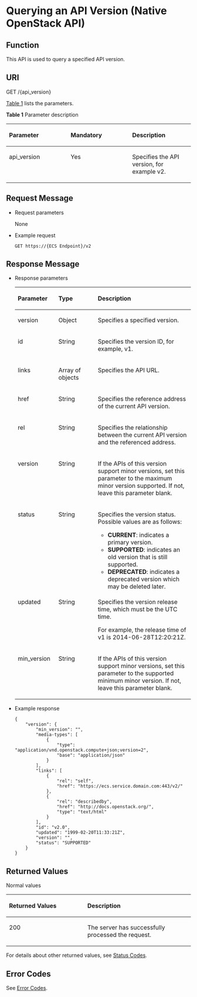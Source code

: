 # Querying an API Version \(Native OpenStack API\)<a name="EN-US_TOPIC_0134720583"></a>

## Function<a name="section553655182144"></a>

This API is used to query a specified API version.

## URI<a name="section961608182144"></a>

GET /\{api\_version\}

[Table 1](#table4181222133410)  lists the parameters.

**Table  1**  Parameter description

<a name="table4181222133410"></a>
<table><thead align="left"><tr id="row18182142233415"><th class="cellrowborder" valign="top" width="33.33333333333333%" id="mcps1.2.4.1.1"><p id="p5187119"><a name="p5187119"></a><a name="p5187119"></a>Parameter</p>
</th>
<th class="cellrowborder" valign="top" width="33.33333333333333%" id="mcps1.2.4.1.2"><p id="p17503500"><a name="p17503500"></a><a name="p17503500"></a>Mandatory</p>
</th>
<th class="cellrowborder" valign="top" width="33.33333333333333%" id="mcps1.2.4.1.3"><p id="p8497414"><a name="p8497414"></a><a name="p8497414"></a>Description</p>
</th>
</tr>
</thead>
<tbody><tr id="row418218222340"><td class="cellrowborder" valign="top" width="33.33333333333333%" headers="mcps1.2.4.1.1 "><p id="p51178607"><a name="p51178607"></a><a name="p51178607"></a>api_version</p>
</td>
<td class="cellrowborder" valign="top" width="33.33333333333333%" headers="mcps1.2.4.1.2 "><p id="p51826478"><a name="p51826478"></a><a name="p51826478"></a>Yes</p>
</td>
<td class="cellrowborder" valign="top" width="33.33333333333333%" headers="mcps1.2.4.1.3 "><p id="p37195178"><a name="p37195178"></a><a name="p37195178"></a>Specifies the API version, for example v2.</p>
</td>
</tr>
</tbody>
</table>

## Request Message<a name="section19667838182144"></a>

-   Request parameters

    None

-   Example request

    ```
    GET https://{ECS Endpoint}/v2
    ```


## Response Message<a name="section43666554182144"></a>

-   Response parameters

    <a name="table26246518152631"></a>
    <table><thead align="left"><tr id="row29602547152631"><th class="cellrowborder" valign="top" width="23.13%" id="mcps1.1.4.1.1"><p id="p1143665616354"><a name="p1143665616354"></a><a name="p1143665616354"></a>Parameter</p>
    </th>
    <th class="cellrowborder" valign="top" width="22.34%" id="mcps1.1.4.1.2"><p id="p11440156143517"><a name="p11440156143517"></a><a name="p11440156143517"></a>Type</p>
    </th>
    <th class="cellrowborder" valign="top" width="54.53%" id="mcps1.1.4.1.3"><p id="p244212561357"><a name="p244212561357"></a><a name="p244212561357"></a>Description</p>
    </th>
    </tr>
    </thead>
    <tbody><tr id="row56174697152631"><td class="cellrowborder" valign="top" width="23.13%" headers="mcps1.1.4.1.1 "><p id="p4445556153516"><a name="p4445556153516"></a><a name="p4445556153516"></a>version</p>
    </td>
    <td class="cellrowborder" valign="top" width="22.34%" headers="mcps1.1.4.1.2 "><p id="p444855610353"><a name="p444855610353"></a><a name="p444855610353"></a>Object</p>
    </td>
    <td class="cellrowborder" valign="top" width="54.53%" headers="mcps1.1.4.1.3 "><p id="p344911569354"><a name="p344911569354"></a><a name="p344911569354"></a>Specifies a specified version.</p>
    </td>
    </tr>
    <tr id="row4615503152631"><td class="cellrowborder" valign="top" width="23.13%" headers="mcps1.1.4.1.1 "><p id="p8452756123518"><a name="p8452756123518"></a><a name="p8452756123518"></a>id</p>
    </td>
    <td class="cellrowborder" valign="top" width="22.34%" headers="mcps1.1.4.1.2 "><p id="p1445545663515"><a name="p1445545663515"></a><a name="p1445545663515"></a>String</p>
    </td>
    <td class="cellrowborder" valign="top" width="54.53%" headers="mcps1.1.4.1.3 "><p id="p045585620357"><a name="p045585620357"></a><a name="p045585620357"></a>Specifies the version ID, for example, v1.</p>
    </td>
    </tr>
    <tr id="row9239644152631"><td class="cellrowborder" valign="top" width="23.13%" headers="mcps1.1.4.1.1 "><p id="p9460175653518"><a name="p9460175653518"></a><a name="p9460175653518"></a>links</p>
    </td>
    <td class="cellrowborder" valign="top" width="22.34%" headers="mcps1.1.4.1.2 "><p id="p346325618353"><a name="p346325618353"></a><a name="p346325618353"></a>Array of objects</p>
    </td>
    <td class="cellrowborder" valign="top" width="54.53%" headers="mcps1.1.4.1.3 "><p id="p746525619351"><a name="p746525619351"></a><a name="p746525619351"></a>Specifies the API URL.</p>
    </td>
    </tr>
    <tr id="row419672501413"><td class="cellrowborder" valign="top" width="23.13%" headers="mcps1.1.4.1.1 "><p id="p16283354130"><a name="p16283354130"></a><a name="p16283354130"></a>href</p>
    </td>
    <td class="cellrowborder" valign="top" width="22.34%" headers="mcps1.1.4.1.2 "><p id="p13242332181317"><a name="p13242332181317"></a><a name="p13242332181317"></a>String</p>
    </td>
    <td class="cellrowborder" valign="top" width="54.53%" headers="mcps1.1.4.1.3 "><p id="p2269104581219"><a name="p2269104581219"></a><a name="p2269104581219"></a>Specifies the reference address of the current API version.</p>
    </td>
    </tr>
    <tr id="row154810286148"><td class="cellrowborder" valign="top" width="23.13%" headers="mcps1.1.4.1.1 "><p id="p2139956101218"><a name="p2139956101218"></a><a name="p2139956101218"></a>rel</p>
    </td>
    <td class="cellrowborder" valign="top" width="22.34%" headers="mcps1.1.4.1.2 "><p id="p824653211138"><a name="p824653211138"></a><a name="p824653211138"></a>String</p>
    </td>
    <td class="cellrowborder" valign="top" width="54.53%" headers="mcps1.1.4.1.3 "><p id="p513917563125"><a name="p513917563125"></a><a name="p513917563125"></a>Specifies the relationship between the current API version and the referenced address.</p>
    </td>
    </tr>
    <tr id="row12929787152631"><td class="cellrowborder" valign="top" width="23.13%" headers="mcps1.1.4.1.1 "><p id="p13468556113518"><a name="p13468556113518"></a><a name="p13468556113518"></a>version</p>
    </td>
    <td class="cellrowborder" valign="top" width="22.34%" headers="mcps1.1.4.1.2 "><p id="p18472756113513"><a name="p18472756113513"></a><a name="p18472756113513"></a>String</p>
    </td>
    <td class="cellrowborder" valign="top" width="54.53%" headers="mcps1.1.4.1.3 "><p id="p11474856173511"><a name="p11474856173511"></a><a name="p11474856173511"></a>If the APIs of this version support minor versions, set this parameter to the maximum minor version supported. If not, leave this parameter blank.</p>
    </td>
    </tr>
    <tr id="row39341340152631"><td class="cellrowborder" valign="top" width="23.13%" headers="mcps1.1.4.1.1 "><p id="p647516561358"><a name="p647516561358"></a><a name="p647516561358"></a>status</p>
    </td>
    <td class="cellrowborder" valign="top" width="22.34%" headers="mcps1.1.4.1.2 "><p id="p164801756103517"><a name="p164801756103517"></a><a name="p164801756103517"></a>String</p>
    </td>
    <td class="cellrowborder" valign="top" width="54.53%" headers="mcps1.1.4.1.3 "><p id="p104811756113517"><a name="p104811756113517"></a><a name="p104811756113517"></a>Specifies the version status. Possible values are as follows:</p>
    <a name="ul257315312597"></a><a name="ul257315312597"></a><ul id="ul257315312597"><li><strong id="en-us_topic_0134720582_b11954152420422"><a name="en-us_topic_0134720582_b11954152420422"></a><a name="en-us_topic_0134720582_b11954152420422"></a>CURRENT</strong>: indicates a primary version.</li><li><strong id="en-us_topic_0134720582_b3117229104215"><a name="en-us_topic_0134720582_b3117229104215"></a><a name="en-us_topic_0134720582_b3117229104215"></a>SUPPORTED</strong>: indicates an old version that is still supported.</li><li><strong id="en-us_topic_0134720582_b449312382428"><a name="en-us_topic_0134720582_b449312382428"></a><a name="en-us_topic_0134720582_b449312382428"></a>DEPRECATED</strong>: indicates a deprecated version which may be deleted later.</li></ul>
    </td>
    </tr>
    <tr id="row398200152631"><td class="cellrowborder" valign="top" width="23.13%" headers="mcps1.1.4.1.1 "><p id="p7486145617358"><a name="p7486145617358"></a><a name="p7486145617358"></a>updated</p>
    </td>
    <td class="cellrowborder" valign="top" width="22.34%" headers="mcps1.1.4.1.2 "><p id="p34901556173518"><a name="p34901556173518"></a><a name="p34901556173518"></a>String</p>
    </td>
    <td class="cellrowborder" valign="top" width="54.53%" headers="mcps1.1.4.1.3 "><p id="p83161712111"><a name="p83161712111"></a><a name="p83161712111"></a>Specifies the version release time, which must be the UTC time.</p>
    <p id="p24932056163517"><a name="p24932056163517"></a><a name="p24932056163517"></a>For example, the release time of v1 is 2014-06-28T12:20:21Z.</p>
    </td>
    </tr>
    <tr id="row61549520152631"><td class="cellrowborder" valign="top" width="23.13%" headers="mcps1.1.4.1.1 "><p id="p2495115693510"><a name="p2495115693510"></a><a name="p2495115693510"></a>min_version</p>
    </td>
    <td class="cellrowborder" valign="top" width="22.34%" headers="mcps1.1.4.1.2 "><p id="p134991256203512"><a name="p134991256203512"></a><a name="p134991256203512"></a>String</p>
    </td>
    <td class="cellrowborder" valign="top" width="54.53%" headers="mcps1.1.4.1.3 "><p id="p205014565351"><a name="p205014565351"></a><a name="p205014565351"></a>If the APIs of this version support minor versions, set this parameter to the supported minimum minor version. If not, leave this parameter blank.</p>
    </td>
    </tr>
    </tbody>
    </table>

-   Example response

    ```
    {
        "version": {
            "min_version": "",
            "media-types": [
                {
                    "type": "application/vnd.openstack.compute+json;version=2",
                    "base": "application/json"
                }
            ],
            "links": [
                {
                    "rel": "self",
                    "href": "https://ecs.service.domain.com:443/v2/"
                },
                {
                    "rel": "describedby",
                    "href": "http://docs.openstack.org/",
                    "type": "text/html"
                }
            ],
            "id": "v2.0",
            "updated": "1999-02-20T11:33:21Z",
            "version": "",
            "status": "SUPPORTED"
        }
    }
    ```


## Returned Values<a name="section7610951"></a>

Normal values

<a name="en-us_topic_0106040941_table753804619176"></a>
<table><thead align="left"><tr id="en-us_topic_0106040941_row10735134615172"><th class="cellrowborder" valign="top" width="42.42%" id="mcps1.1.3.1.1"><p id="en-us_topic_0106040941_p19735204616177"><a name="en-us_topic_0106040941_p19735204616177"></a><a name="en-us_topic_0106040941_p19735204616177"></a>Returned Values</p>
</th>
<th class="cellrowborder" valign="top" width="57.58%" id="mcps1.1.3.1.2"><p id="en-us_topic_0106040941_p207355465176"><a name="en-us_topic_0106040941_p207355465176"></a><a name="en-us_topic_0106040941_p207355465176"></a>Description</p>
</th>
</tr>
</thead>
<tbody><tr id="en-us_topic_0106040941_row1473514621713"><td class="cellrowborder" valign="top" width="42.42%" headers="mcps1.1.3.1.1 "><p id="en-us_topic_0106040941_p13735144611178"><a name="en-us_topic_0106040941_p13735144611178"></a><a name="en-us_topic_0106040941_p13735144611178"></a>200</p>
</td>
<td class="cellrowborder" valign="top" width="57.58%" headers="mcps1.1.3.1.2 "><p id="en-us_topic_0106040941_p207351246161711"><a name="en-us_topic_0106040941_p207351246161711"></a><a name="en-us_topic_0106040941_p207351246161711"></a>The server has successfully processed the request.</p>
</td>
</tr>
</tbody>
</table>

For details about other returned values, see  [Status Codes](status-codes.md).

## Error Codes<a name="section14752650154917"></a>

See  [Error Codes](error-codes.md).

